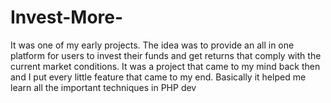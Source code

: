 # Invest-More-
It was one of my early projects. The idea was to provide an all in one platform for users to invest their funds and get returns  that comply with the current market conditions. It was a project that came to my mind back then and I put every little feature that came to my end. Basically it helped me learn all the important techniques in PHP dev
